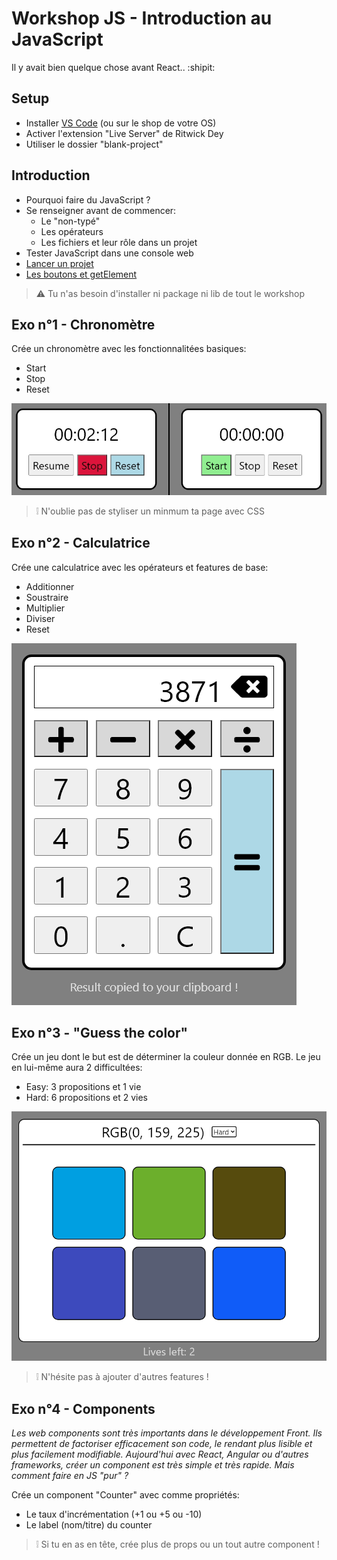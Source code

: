 # Workshop JS - Introduction au JavaScript
Il y avait bien quelque chose avant React.. :shipit:

## Setup
- Installer [VS Code](https://code.visualstudio.com/download) (ou sur le shop de votre OS)
- Activer l'extension "Live Server" de Ritwick Dey
- Utiliser le dossier "blank-project"

## Introduction
- Pourquoi faire du JavaScript ?
- Se renseigner avant de commencer:
  - Le "non-typé"
  - Les opérateurs
  - Les fichiers et leur rôle dans un projet
- Tester JavaScript dans une console web
- [Lancer un projet](https://streamable.com/83nsgw)
- [Les boutons et getElement](https://streamable.com/6goi9z)
>:warning: Tu n'as besoin d'installer ni package ni lib de tout le workshop

## Exo n°1 - Chronomètre
Crée un chronomètre avec les fonctionnalitées basiques:
- Start
- Stop
- Reset

![exo-1](./assets/exo1.png)
>:grey_exclamation:	N'oublie pas de styliser un minmum ta page avec CSS

## Exo n°2 - Calculatrice
Crée une calculatrice avec les opérateurs et features de base:
- Additionner
- Soustraire
- Multiplier
- Diviser
- Reset

![exo-2](./assets/exo2.png)

## Exo n°3 - "Guess the color"
Crée un jeu dont le but est de déterminer la couleur donnée en RGB.
Le jeu en lui-même aura 2 difficultées:
- Easy: 3 propositions et 1 vie
- Hard: 6 propositions et 2 vies

![exo-3](./assets/exo3.png)
>:grey_exclamation:	N'hésite pas à ajouter d'autres features !

## Exo n°4 - Components
_Les web components sont très importants dans le développement Front. Ils permettent de factoriser efficacement son code, le rendant plus lisible et plus facilement modifiable.
Aujourd'hui avec React, Angular ou d'autres frameworks, créer un component est très simple et très rapide. Mais comment faire en JS "pur" ?_

Crée un component "Counter" avec comme propriétés:
- Le taux d'incrémentation (+1 ou +5 ou -10)
- Le label (nom/titre) du counter
>:grey_exclamation:	Si tu en as en tête, crée plus de props ou un tout autre component !
